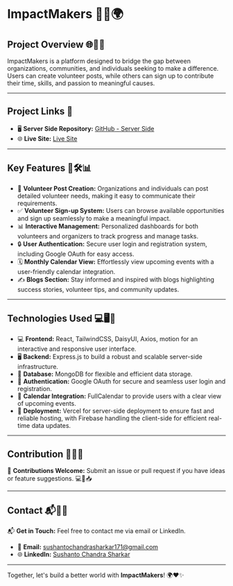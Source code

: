 <!-- # React + Vite

This template provides a minimal setup to get React working in Vite with HMR and some ESLint rules.

Currently, two official plugins are available:

- [@vitejs/plugin-react](https://github.com/vitejs/vite-plugin-react/blob/main/packages/plugin-react/README.md) uses [Babel](https://babeljs.io/) for Fast Refresh
- [@vitejs/plugin-react-swc](https://github.com/vitejs/vite-plugin-react-swc) uses [SWC](https://swc.rs/) for Fast Refresh -->

# ImpactMakers 🌟✨🌍

## Project Overview 🌐🤝💡

ImpactMakers is a platform designed to bridge the gap between organizations, communities, and individuals seeking to make a difference. Users can create volunteer posts, while others can sign up to contribute their time, skills, and passion to meaningful causes.

---

## Project Links 🔗

- 🖥️ **Server Side Repository:** [GitHub - Server Side](https://github.com/programming-hero-web-course2/b10a11-server-side-Sushanto171)
- 🌐 **Live Site:** [Live Site](https://login-signup-form-auth.web.app/)

---

## Key Features 🚀🛠️📊

- 📝 **Volunteer Post Creation:** Organizations and individuals can post detailed volunteer needs, making it easy to communicate their requirements.
- ✅ **Volunteer Sign-up System:** Users can browse available opportunities and sign up seamlessly to make a meaningful impact.
- 📊 **Interactive Management:** Personalized dashboards for both volunteers and organizers to track progress and manage tasks.
- 🔒 **User Authentication:** Secure user login and registration system, including Google OAuth for easy access.
- 🗓️ **Monthly Calendar View:** Effortlessly view upcoming events with a user-friendly calendar integration.
- ✍️ **Blogs Section:** Stay informed and inspired with blogs highlighting success stories, volunteer tips, and community updates.

---

## Technologies Used 💻🖥️🔑

- 💻 **Frontend:** React, TailwindCSS, DaisyUI, Axios, motion for an interactive and responsive user interface.
- 🖥️ **Backend:** Express.js to build a robust and scalable server-side infrastructure.
- 💾 **Database:** MongoDB for flexible and efficient data storage.
- 🔑 **Authentication:** Google OAuth for secure and seamless user login and registration.
- 📆 **Calendar Integration:** FullCalendar to provide users with a clear view of upcoming events.
- 🚀 **Deployment:** Vercel for server-side deployment to ensure fast and reliable hosting, with Firebase handling the client-side for efficient real-time data updates.

---

## Contribution 🤝💬✨

🤝 **Contributions Welcome:** Submit an issue or pull request if you have ideas or feature suggestions. 💻📝📥

---

## Contact 📬📧📲

📬 **Get in Touch:** Feel free to contact me via email or LinkedIn.

- 📧 **Email:** [sushantochandrasharkar171@gmail.com](mailto:sushantochandrasharkar171@gmail.com)
- 🌐 **LinkedIn:** [Sushanto Chandra Sharkar](https://www.linkedin.com/in/sushanto-chandra-sharkar-144b95339/)

---

Together, let's build a better world with **ImpactMakers**! 🌍❤️✨
